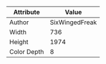# 
| Attribute | Value |
| ---  | ---     |
| Author | SixWingedFreak |
| Width | 736 |
| Height | 1974 |
| Color Depth | 8 |
